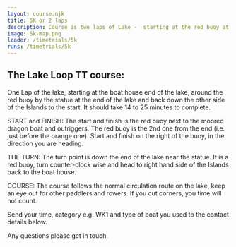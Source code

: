 ```yaml
---
layout: course.njk
title: 5K or 2 laps
description: Course is two laps of Lake -  starting at the red buoy at the boat house end of the Lake, around the red buoy by the statue and then back to the red buoy at the start.
image: 5k-map.png
leader: /timetrials/5k
runs: /timetrials/5k
---
```


##  The Lake Loop TT course:

One Lap of the lake, starting at the boat house end of the lake, around the red buoy by the statue at the end of the lake and back down the other side of the Islands to the start.  It should take 14 to 25 minutes to complete.

START and FINISH:
The start and finish is the red buoy next to the moored dragon boat and outriggers. The red buoy is the 2nd one from the end (i.e. just before the orange one).  Start and finish on the right of the buoy, in the direction you are heading.

THE TURN:
The turn point is down the end of the lake near the statue.   It is a red buoy, turn counter-clock wise and head to right hand side of the Islands back to the boat house.

COURSE:
The course follows the normal circulation route on the lake, keep an eye out for other paddlers and rowers.  If you cut corners, you time will not count.

Send your time, category e.g. WK1 and type of boat you used to the contact details below.

Any questions please get in touch.